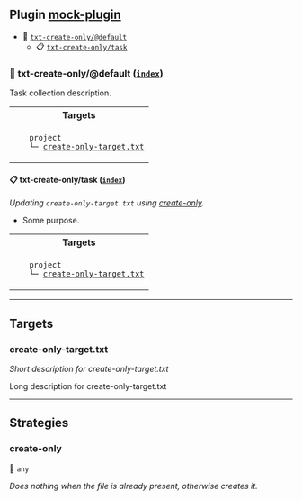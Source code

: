 ## Plugin [mock-plugin](https://www.npmjs.com/package/mock-plugin)

- <a name="mock-plugin-task-idx-ref-txt-create-onlydefault">:open_file_folder:</a> <a href="#mock-plugin-task-ref-txt-create-onlydefault">`txt-create-only/@default`</a>
  - <a name="mock-plugin-task-idx-ref-txt-create-onlytask">:clipboard:</a> <a href="#mock-plugin-task-ref-txt-create-onlytask">`txt-create-only/task`</a>

### :open_file_folder: <a name="mock-plugin-task-ref-txt-create-onlydefault">txt-create-only/@default</a> (<a href="#mock-plugin-task-idx-ref-txt-create-onlydefault">`index`</a>)

Task collection description.

<table>
  <tbody>
    <tr>
      <th>Targets</th>
    </tr>
    <tr>
      <td align="left" valign="top">
        <ul>
<code>project</code><br/>
<code>└─&nbsp;<a href="#mock-plugin-target-ref-create-only-targettxt">create-only-target.txt</a></code><br/>
        </ul>
      </td>
    </tr>
  </tbody>
</table>

#### :clipboard: <a name="mock-plugin-task-ref-txt-create-onlytask">txt-create-only/task</a> (<a href="#mock-plugin-task-idx-ref-txt-create-onlytask">`index`</a>)

_Updating `create-only-target.txt` using <a href="#mock-plugin-strat-ref-create-only">create-only</a>._

- Some purpose.

<table>
  <tbody>
    <tr>
      <th>Targets</th>
    </tr>
    <tr>
      <td align="left" valign="top">
        <ul>
<code>project</code><br/>
<code>└─&nbsp;<a href="#mock-plugin-target-ref-create-only-targettxt">create-only-target.txt</a></code><br/>
        </ul>
      </td>
    </tr>
  </tbody>
</table>

------

## Targets

### <a name="mock-plugin-target-ref-create-only-targettxt">create-only-target.txt</a>  

*Short description for create-only-target.txt*

Long description for create-only-target.txt

------

## Strategies

### <a name="mock-plugin-strat-ref-create-only">create-only</a>  

:small_blue_diamond: `any`

*Does nothing when the file is already present, otherwise creates it.*

